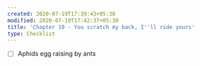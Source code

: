 ```yaml
---
created: 2020-07-19T17:39:43+05:30
modified: 2020-07-19T17:42:37+05:30
title: 'Chapter 10 - You scratch my back, I''ll ride yours'
type: Checklist
---
```


- [ ] Aphids egg raising by ants